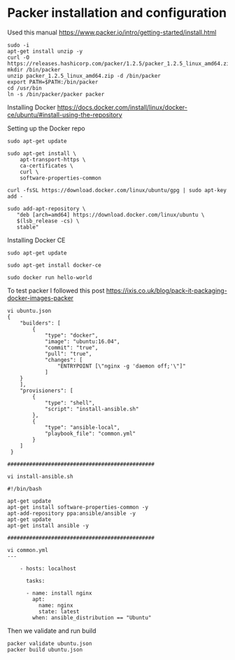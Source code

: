 # Packer installation and configuration

Used this manual https://www.packer.io/intro/getting-started/install.html

```
sudo -i
apt-get install unzip -y
curl -O https://releases.hashicorp.com/packer/1.2.5/packer_1.2.5_linux_amd64.zip
mkdir /bin/packer
unzip packer_1.2.5_linux_amd64.zip -d /bin/packer
export PATH=$PATH:/bin/packer
cd /usr/bin
ln -s /bin/packer/packer packer
```

Installing Docker https://docs.docker.com/install/linux/docker-ce/ubuntu/#install-using-the-repository

Setting up the Docker repo

```
sudo apt-get update

sudo apt-get install \
    apt-transport-https \
    ca-certificates \
    curl \
    software-properties-common

curl -fsSL https://download.docker.com/linux/ubuntu/gpg | sudo apt-key add -

sudo add-apt-repository \
   "deb [arch=amd64] https://download.docker.com/linux/ubuntu \
   $(lsb_release -cs) \
   stable"
```

Installing Docker CE

```
sudo apt-get update

sudo apt-get install docker-ce

sudo docker run hello-world
```

To test packer I followed this post https://ixis.co.uk/blog/pack-it-packaging-docker-images-packer

```
vi ubuntu.json
{
    "builders": [
        {
            "type": "docker",
            "image": "ubuntu:16.04",
            "commit": "true",
            "pull": "true",
            "changes": [
                "ENTRYPOINT [\"nginx -g 'daemon off;'\"]"
            ]
	}
    ],
    "provisioners": [
        {
            "type": "shell",
            "script": "install-ansible.sh"
        },
        {
            "type": "ansible-local",
            "playbook_file": "common.yml"
        }
    ]
 }

###############################################

vi install-ansible.sh

#!/bin/bash

apt-get update
apt-get install software-properties-common -y
apt-add-repository ppa:ansible/ansible -y
apt-get update
apt-get install ansible -y

###############################################

vi common.yml
---

    - hosts: localhost

      tasks:

      - name: install nginx
        apt:
          name: nginx
          state: latest
        when: ansible_distribution == "Ubuntu"
```

Then we validate and run build

```
packer validate ubuntu.json
packer build ubuntu.json
```
